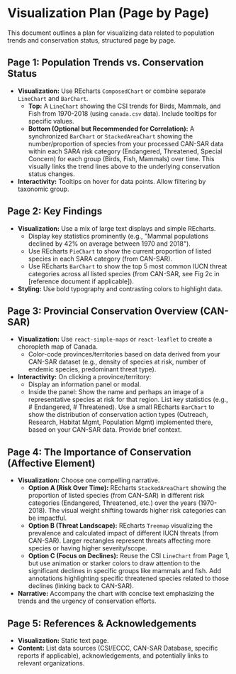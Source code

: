 # Visualization Plan (Page by Page)

This document outlines a plan for visualizing data related to population trends and conservation status, structured page by page.

## Page 1: Population Trends vs. Conservation Status

* **Visualization:** Use REcharts `ComposedChart` or combine separate `LineChart` and `BarChart`.
    * **Top:** A `LineChart` showing the CSI trends for Birds, Mammals, and Fish from 1970-2018 (using `canada.csv` data). Include tooltips for specific values.
    * **Bottom (Optional but Recommended for Correlation):** A synchronized `BarChart` or `StackedAreaChart` showing the number/proportion of species from your processed CAN-SAR data within each SARA risk category (Endangered, Threatened, Special Concern) for each group (Birds, Fish, Mammals) over time. This visually links the trend lines above to the underlying conservation status changes.
* **Interactivity:** Tooltips on hover for data points. Allow filtering by taxonomic group.

## Page 2: Key Findings

* **Visualization:** Use a mix of large text displays and simple REcharts.
    * Display key statistics prominently (e.g., "Mammal populations declined by 42% on average between 1970 and 2018").
    * Use REcharts `PieChart` to show the current proportion of listed species in each SARA category (from CAN-SAR).
    * Use REcharts `BarChart` to show the top 5 most common IUCN threat categories across all listed species (from CAN-SAR, see Fig 2c in [reference document if applicable]).
* **Styling:** Use bold typography and contrasting colors to highlight data.

## Page 3: Provincial Conservation Overview (CAN-SAR)

* **Visualization:** Use `react-simple-maps` or `react-leaflet` to create a choropleth map of Canada.
    * Color-code provinces/territories based on data derived from your CAN-SAR dataset (e.g., density of species at risk, number of endemic species, predominant threat type).
* **Interactivity:** On clicking a province/territory:
    * Display an information panel or modal.
    * Inside the panel: Show the name and perhaps an image of a representative species at risk for that region. List key statistics (e.g., # Endangered, # Threatened). Use a small REcharts `BarChart` to show the distribution of conservation action types (Outreach, Research, Habitat Mgmt, Population Mgmt) implemented there, based on your CAN-SAR data. Provide brief context.

## Page 4: The Importance of Conservation (Affective Element)

* **Visualization:** Choose one compelling narrative.
    * **Option A (Risk Over Time):** REcharts `StackedAreaChart` showing the proportion of listed species (from CAN-SAR) in different risk categories (Endangered, Threatened, etc.) over the years (1970-2018). The visual weight shifting towards higher risk categories can be impactful.
    * **Option B (Threat Landscape):** REcharts `Treemap` visualizing the prevalence and calculated impact of different IUCN threats (from CAN-SAR). Larger rectangles represent threats affecting more species or having higher severity/scope.
    * **Option C (Focus on Declines):** Reuse the CSI `LineChart` from Page 1, but use animation or starker colors to draw attention to the significant declines in specific groups like mammals and fish. Add annotations highlighting specific threatened species related to those declines (linking back to CAN-SAR).
* **Narrative:** Accompany the chart with concise text emphasizing the trends and the urgency of conservation efforts.

## Page 5: References & Acknowledgements

* **Visualization:** Static text page.
* **Content:** List data sources (CSI/ECCC, CAN-SAR Database, specific reports if applicable), acknowledgements, and potentially links to relevant organizations.
